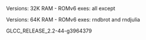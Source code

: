 

Versions: 32K RAM - ROMv6 exes: all except

Versions: 64K RAM - ROMv6 exes: rndbrot and rndjulia

GLCC_RELEASE_2.2-44-g3964379

